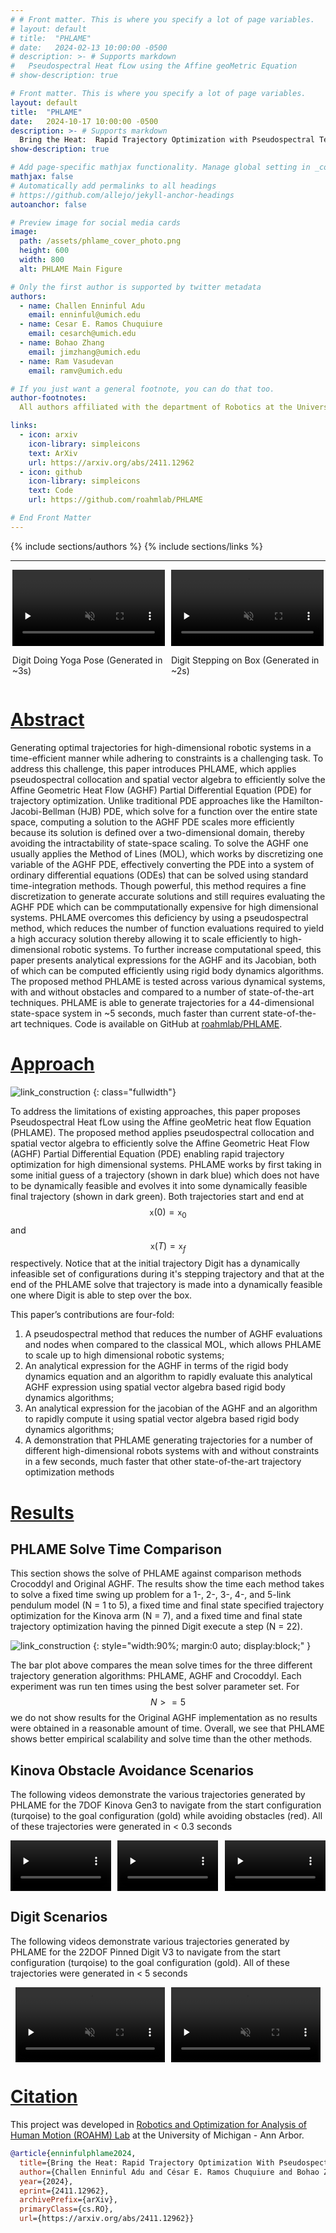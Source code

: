 ```yaml
---
# # Front matter. This is where you specify a lot of page variables.
# layout: default
# title:  "PHLAME"
# date:   2024-02-13 10:00:00 -0500
# description: >- # Supports markdown
#   Pseudospectral Heat fLow using the Affine geoMetric Equation
# show-description: true

# Front matter. This is where you specify a lot of page variables.
layout: default
title:  "PHLAME"
date:   2024-10-17 10:00:00 -0500
description: >- # Supports markdown
  Bring the Heat:  Rapid Trajectory Optimization with Pseudospectral Techniques and the Affine Geometric Heat Flow Equation
show-description: true

# Add page-specific mathjax functionality. Manage global setting in _config.yml
mathjax: false
# Automatically add permalinks to all headings
# https://github.com/allejo/jekyll-anchor-headings
autoanchor: false

# Preview image for social media cards
image:
  path: /assets/phlame_cover_photo.png
  height: 600
  width: 800
  alt: PHLAME Main Figure

# Only the first author is supported by twitter metadata
authors:
  - name: Challen Enninful Adu
    email: enninful@umich.edu
  - name: Cesar E. Ramos Chuquiure
    email: cesarch@umich.edu
  - name: Bohao Zhang
    email: jimzhang@umich.edu
  - name: Ram Vasudevan
    email: ramv@umich.edu

# If you just want a general footnote, you can do that too.
author-footnotes:
  All authors affiliated with the department of Robotics at the University of Michigan, Ann Arbor.

links:
  - icon: arxiv
    icon-library: simpleicons
    text: ArXiv
    url: https://arxiv.org/abs/2411.12962
  - icon: github
    icon-library: simpleicons
    text: Code
    url: https://github.com/roahmlab/PHLAME

# End Front Matter
---
```


<!-- BEGIN DOCUMENT HERE -->

{% include sections/authors %}
{% include sections/links %}

---

<!-- BEGIN OVERVIEW FIGURE -->
<div class="fullwidth video-container" style="display: flex; flex-wrap:nowrap; gap: 10px; padding: 0 0.2em; justify-content: center">
  <div class="video-item" style="flex: 1 1 50%; max-width: 50%;">
    <video
      class="autoplay-on-load"
      preload="none"
      controls
      disablepictureinpicture
      playsinline
      muted
      loop
      style="display:block; width:100%; height:auto;">
      <source src="assets/aghf_digit_stretch.mp4" type="video/mp4">
      Your browser does not support this video.
    </video>
    <p>Digit Doing Yoga Pose (Generated in ~3s) </p>
  </div>
  <div class="video-item" style="flex: 1 1 50%; max-width: 50%;">
    <video
      class="autoplay-on-load"
      preload="none"
      controls
      disablepictureinpicture
      playsinline
      muted
      loop
      style="display:block; width:100%; height:auto;">
      <source src="assets/aghf_digit_stair.mp4" type="video/mp4">
      Your browser does not support this video.
    </video>
    <p>Digit Stepping on Box (Generated in ~2s) </p>
  </div>
</div> <!-- END OVERVIEW VIDEOS -->

<!-- BEGIN ABSTRACT -->
<div markdown="1" class="content-block justify grey">

# [Abstract](#abstract)
Generating optimal trajectories for high-dimensional robotic systems in a time-efficient manner while adhering to constraints is a challenging task. To address this challenge, this paper introduces PHLAME, which applies pseudospectral collocation and spatial vector algebra to efficiently solve the Affine Geometric Heat Flow (AGHF) Partial Differential Equation (PDE) for trajectory optimization. Unlike traditional PDE approaches like the Hamilton-Jacobi-Bellman (HJB) PDE, which solve for a function over the entire state space, computing a solution to the AGHF PDE scales more efficiently because its solution is defined over a two-dimensional domain, thereby avoiding the intractability of state-space scaling. To solve the AGHF one usually applies the Method of Lines (MOL), which works by discretizing one variable of the AGHF PDE, effectively converting the PDE into a system of ordinary differential equations (ODEs) that can be solved using standard time-integration methods. Though powerful, this method requires a fine discretization to generate accurate solutions and still requires evaluating the AGHF PDE which can be commputationally expensive for high dimensional systems. PHLAME overcomes this deficiency by using a pseudospectral method, which reduces the number of function evaluations required to yield a high accuracy solution thereby allowing it to scale efficiently to high-dimensional robotic systems. To further increase computational speed, this paper presents analytical expressions for the AGHF and its Jacobian, both of which can be computed efficiently using rigid body dynamics algorithms. The proposed method PHLAME is tested across various dynamical systems, with and without obstacles and compared to a number of state-of-the-art techniques. PHLAME is able to generate trajectories for a 44-dimensional state-space system in ~5 seconds, much faster than current state-of-the-art techniques. Code is available on GitHub at [roahmlab/PHLAME](https://github.com/roahmlab/PHLAME).

</div> <!-- END ABSTRACT -->

<!-- BEGIN METHOD -->
<div markdown="1" class="justify">

# [Approach](#method)

![link_construction](./assets/phlame_cover_photo.png)
{: class="fullwidth"}

<!-- # Contributions -->
To address the limitations of existing approaches, this paper proposes Pseudospectral Heat fLow using the Affine geoMetric heat flow Equation (PHLAME). 
The proposed method applies pseudospectral collocation and spatial vector algebra to efficiently solve the Affine Geometric Heat Flow (AGHF) Partial Differential Equation (PDE) enabling rapid trajectory optimization for high dimensional systems.
PHLAME works by first taking in some initial guess of a trajectory (shown in dark blue) which does not have to be dynamically feasible and evolves it into some dynamically feasible final trajectory (shown in dark green).
Both trajectories start and end at $$\mathtt{x}(0) = \mathtt{x}_0$$ and $$\mathtt{x}(T) = \mathtt{x}_f$$ respectively.
Notice that at the initial trajectory Digit has a dynamically infeasible set of configurations during it's stepping trajectory and that at the end of the PHLAME solve that trajectory is made into a dynamically feasible one where Digit is able to step over the box.

This paper’s contributions are four-fold:
1. A pseudospectral method that reduces the number of AGHF evaluations and nodes when compared to the classical MOL, which allows PHLAME to scale up to high dimensional robotic systems;
2. An analytical expression for the AGHF in terms of the rigid body dynamics equation and an algorithm to rapidly evaluate this analytical AGHF expression using spatial vector algebra based rigid body dynamics algorithms;
3. An analytical expression for the jacobian of the AGHF and an algorithm to rapidly compute it using spatial vector algebra based rigid body dynamics algorithms;
4. A demonstration that PHLAME generating trajectories for a number of different high-dimensional robots systems with and without constraints in a few seconds, much faster that other state-of-the-art trajectory optimization methods

</div><!-- END METHOD -->

<!-- START RESULTS -->
<div markdown="1" class="content-block grey justify">

# [Results](#simulation-results)
## PHLAME Solve Time Comparison
This section shows the solve of PHLAME against comparison methods Crocoddyl and Original AGHF.
The results show the time each method takes to solve a fixed time swing up problem for a 1-, 2-, 3-, 4-, and 5-link pendulum model (N = 1 to 5), a fixed time and final state specified trajectory optimization for the Kinova arm (N = 7), and a fixed time and final state trajectory optimization having the pinned Digit execute a step (N = 22).

![link_construction](./assets/scalability_t_solve.png)
{: style="width:90%; margin:0 auto; display:block;" }

The bar plot above compares the mean solve times for the three different trajectory generation algorithms: PHLAME, AGHF and Crocoddyl.
Each experiment was run ten times using the best solver parameter set. 
For $$N>=5$$ we do not show results for the Original AGHF implementation as no results were obtained in a reasonable amount of time. 
Overall, we see that PHLAME shows better empirical scalability and solve time than the other methods.

## Kinova Obstacle Avoidance Scenarios
The following videos demonstrate the various trajectories generated by PHLAME for the 7DOF Kinova Gen3 to navigate from the start configuration (turqoise) to the goal configuration (gold) while avoiding obstacles (red).
All of these trajectories were generated in &lt; 0.3 seconds


<!-- START KINOVA CONS VIDEOS -->
<div class="video-container" style="display: flex; gap: 10px; justify-content: center; flex-wrap: wrap;">
  <div class="video-item" style="flex: 1 1 32%; max-width: 32%;">
    <video
      class="autoplay-in-frame"
      preload="none"
      disableremoteplayback
      disablepictureinpicture
      playsinline
      muted
      loop
      onclick="this.paused ? this.play() : this.pause();"
      style="display:block; width:100%; height:auto;">
      <source src="assets/kinova_scenario_3_1.mp4" type="video/mp4">
      Your browser does not support this video.
    </video>
    <!-- <p>10 obstacles</p> -->
  </div>
  <div class="video-item" style="flex: 1 1 32%; max-width: 32%;">
    <video
      class="autoplay-in-frame"
      preload="none"
      disableremoteplayback
      disablepictureinpicture
      playsinline
      muted
      loop
      onclick="this.paused ? this.play() : this.pause();"
      style="display:block; width:100%; height:auto;">
      <source src="assets/kinova_scenario_8_2.mp4" type="video/mp4">
      Your browser does not support this video.
    </video>
    <!-- <p>20 obstacles</p> -->
  </div>
  <div class="video-item" style="flex: 1 1 32%; max-width: 32%;">
    <video
      class="autoplay-in-frame"
      preload="none"
      disableremoteplayback
      disablepictureinpicture
      playsinline
      muted
      loop
      onclick="this.paused ? this.play() : this.pause();"
      style="display:block; width:100%; height:auto;">
      <source src="assets/kinova_scenario_9_1.mp4" type="video/mp4">
      Your browser does not support this video.
    </video>
    <!-- <p>40 obstacles</p> -->
  </div>
</div><!-- END RANDOM VIDEOS -->


## Digit Scenarios
The following videos demonstrate various trajectories generated by PHLAME for the 22DOF Pinned Digit V3 to navigate from the start configuration (turqoise) to the goal configuration (gold).
All of these trajectories were generated in &lt; 5 seconds

<!-- START DIGIT UNC VIDEOS -->
<div class="fullwidth video-container" style="display: flex; flex-wrap:nowrap; gap: 10px; padding: 0 0.2em; justify-content: center">
  <div class="video-item" style="flex: 1 1 48%; max-width: 48%;">
    <video
      class="autoplay-in-frame"
      preload="none"
      disableremoteplayback
      disablepictureinpicture
      playsinline
      muted
      loop
      onclick="this.paused ? this.play() : this.pause();"
      style="display:block; width:100%; height:auto;">
      <source src="assets/aghf_digit_stretch.mp4" type="video/mp4">
      Your browser does not support this video.
    </video>
  </div>
  <div class="video-item" style="flex: 1 1 48%; max-width: 48%;">
    <video
      class="autoplay-in-frame"
      preload="none"
      disableremoteplayback
      disablepictureinpicture
      playsinline
      muted
      loop
      onclick="this.paused ? this.play() : this.pause();"
      style="display:block; width:100%; height:auto;">
      <source src="assets/aghf_digit_step.mp4" type="video/mp4">
      Your browser does not support this video.
    </video>
  </div>
</div><!-- END DIGIT VIDEOS -->
</div><!-- END RESULTS -->

<div markdown="1" class="justify">
  

<div markdown="1" class="content-block grey justify">
  
# [Citation](#citation)

This project was developed in [Robotics and Optimization for Analysis of Human Motion (ROAHM) Lab](http://www.roahmlab.com/) at the University of Michigan - Ann Arbor.

```bibtex
@article{enninfulphlame2024,
  title={Bring the Heat: Rapid Trajectory Optimization With Pseudospectral Techniques and the Affine Geometric Heat Flow Equation},
  author={Challen Enninful Adu and César E. Ramos Chuquiure and Bohao Zhang and Ram Vasudevan},
  year={2024},
  eprint={2411.12962},
  archivePrefix={arXiv},
  primaryClass={cs.RO},
  url={https://arxiv.org/abs/2411.12962}}
```
</div>


<!-- below are some special scripts -->
<script>
window.addEventListener("load", function() {
  // Get all video elements and auto pause/play them depending on how in frame or not they are
  let videos = document.querySelectorAll('.autoplay-in-frame');

  // Create an IntersectionObserver instance for each video
  videos.forEach(video => {
    const observer = new IntersectionObserver(entries => {
      const isVisible = entries[0].isIntersecting;
      if (isVisible && video.paused) {
        video.play();
      } else if (!isVisible && !video.paused) {
        video.pause();
      }
    }, { threshold: 0.25 });

    observer.observe(video);
  });

  // document.addEventListener("DOMContentLoaded", function() {
  videos = document.querySelectorAll('.autoplay-on-load');

  videos.forEach(video => {
    video.play();
  });
});
</script>